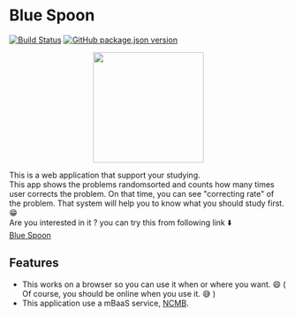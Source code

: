 # Blue Spoon

[![Build Status](https://dev.azure.com/capra314cabra/blue-spoon/_apis/build/status/capra314cabra.blue-spoon?branchName=master)](https://dev.azure.com/capra314cabra/blue-spoon/_build/latest?definitionId=3&branchName=master)
[![GitHub package.json version](https://img.shields.io/github/package-json/v/capra314cabra/blue-spoon)](https://capra314cabra.github.io/blue-spoon/index.html)

<p align="center"><img width=200 src="https://github.com/capra314cabra/blue-spoon/blob/master/img/logo.svg" /></p>

This is a web application that support your studying.  
This app shows the problems randomsorted and counts how many times user corrects the problem. On that time, you can see "correcting rate" of the problem. That system will help you to know what you should study first. :grin:  
Are you interested in it ? you can try this from following link :arrow_down:  
[Blue Spoon](https://capra314cabra.github.io/blue-spoon/index.html)

## Features

- This works on a browser so you can use it when or where you want. :smile: ( Of course, you should be online when you use it. :sweat_smile: )
- This application use a mBaaS service, [NCMB](https://mbaas.nifcloud.com/).
